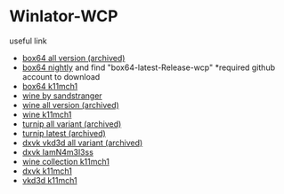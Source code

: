 # Winlator-WCP

useful link
- [box64 all version (archived)](https://github.com/ajay9634/Ajay-prefix/releases/tag/Box64_wcp)
- [box64 nightly](https://github.com/ptitSeb/box64/actions) and find "box64-latest-Release-wcp" *required github account to download
- [box64 k11mch1](https://github.com/K11MCH1/Winlator101/releases/tag/box64_col)
- [wine by sandstranger](https://github.com/sandstranger/wine-custom/releases)
- [wine all version (archived)](https://github.com/ajay9634/Ajay-prefix/releases/tag/Wine_wcp)
- [wine k11mch1](https://github.com/K11MCH1/Winlator101/releases/tag/wine_col)
- [turnip all variant (archived)](https://github.com/ajay9634/Ajay-prefix/releases/tag/Graphics_driver)
- [turnip latest (archived)](https://github.com/K11MCH1/WinlatorTurnipDrivers/releases)
- [dxvk vkd3d all variant (archived)](https://github.com/ajay9634/Ajay-prefix/releases/tag/D3d_wcp)
- [dxvk IamN4m3l3ss](https://github.com/IamN4m3l3ss/DXVK-wcp/releases)
- [wine collection k11mch1](https://github.com/K11MCH1/Winlator101/releases/tag/wine_col)
- [dxvk k11mch1](https://github.com/K11MCH1/Winlator101/releases/tag/dxvk_col)
- [vkd3d k11mch1](https://github.com/K11MCH1/Winlator101/releases/tag/vkd3d_col)
